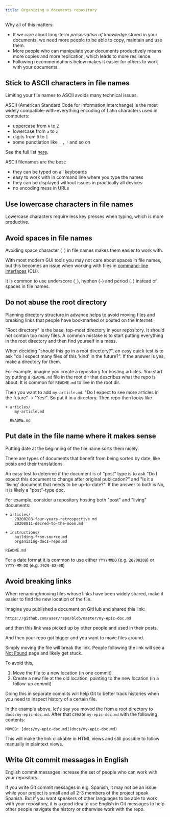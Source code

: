 ```yaml
---
title: Organizing a documents repository
---
```


Why all of this matters:

- If we care about long-term _preservation of knowledge_ stored in your documents, we need more people to be able to copy, maintain and use them.
- More people who can manipulate your documents productively means more copies and more replication, which leads to more resilience.
- Following recommendations below makes it easier for others to work with your documents.


## Stick to ASCII characters in file names

Limiting your file names to ASCII avoids many technical issues.

ASCII (American Standard Code for Information Interchange) is the most widely compatible-with-everything encoding of Latin characters used in computers:

- uppercase from `A` to `Z`
- lowercase from `a` to `z`
- digits from `0` to `1`
- some punctiation like `.` `,` `!` and so on

See the full list [here](https://en.wikipedia.org/wiki/ASCII#Printable_characters).

ASCII filenames are the best:

- they can be typed on all keyboards
- easy to work with in command line where you type the names
- they can be displayed without issues in practically all devices
- no encoding mess in URLs


## Use lowercase characters in file names

Lowercase characters require less key presses when typing, which is more productive.


## Avoid spaces in file names

Avoiding space character (` `) in file names makes them easier to work with.

With most modern GUI tools you may not care about spaces in file names, but this becomes an issue when working with files in [command-line interfaces](https://en.wikipedia.org/wiki/Command-line_interface) (CLI).

It is common to use underscore (`_`), hyphen (`-`) and period (`.`) instead of spaces in file names.


## Do not abuse the root directory

Planning directory structure in advance helps to avoid moving files and breaking links that people have bookmarked or posted on the Internet.

"Root directory" is the base, top-most directory in your repository. It should not contain too many files. A common mistake is to start putting everything in the root directory and then find yourself in a mess.

When deciding "should this go in a root directory?", an easy quick test is to ask "do I expect many files of this 'kind' in the future?". If the answer is yes, make a directory for them.

For example, imagine you create a repository for hosting articles. You start by putting a `README.md` file in the root dir that describes what the repo is about. It is common for `README.md` to live in the root dir.

Then you want to add `my-article.md`. "Do I expect to see more articles in the future" -> "Yes!". So put it in a directory. Then repo then looks like

```
+ articles/
    my-article.md

  README.md
```


## Put date in the file name where it makes sense

Putting date at the beginning of the file name sorts them nicely.

There are types of documents that benefit from being sorted by date, like posts and their translations.

An easy test to deterime if the document is of "post" type is to ask "Do I expect this document to change after original publication?" and "Is it a 'living' document that needs to be up-to-date?". If the answer to both is No, it is likely a "post"-type doc.

For example, consider a repository hosting both "post" and "living" documents:

```
+ articles/
    20200208-four-years-retrospective.md
    20200811-decred-to-the-moon.md

+ instructions/
    building-from-source.md
    organizing-docs-repo.md

README.md
```

For a date format it is common to use either `YYYYMMDD` (e.g. `20200208`) or `YYYY-MM-DD` (e.g. `2020-02-08`)


## Avoid breaking links

When renaming/moving files whose links have been widely shared, make it easier to find the new location of the file.

Imagine you published a document on GitHub and shared this link:

    https://github.com/user/repo/blob/master/my-epic-doc.md

and then this link was picked up by other people and used in their posts.

And then your repo got bigger and you want to move files around.

Simply moving the file will break the link. People following the link will see a [Not Found](https://github.com/decredcommunity/guidelines/blob/master/badlink.md) page and likely get stuck.

To avoid this,

1. Move the file to a new location (in one commit)
2. Create a new file at the old location, pointing to the new location (in a follow-up commit)

Doing this in separate commits will help Git to better track histories when you need to inspect history of a certain file.

In the example above, let's say you moved the from a root directory to `docs/my-epic-doc.md`. After that create `my-epic-doc.md` with the following contents:

```
MOVED: [docs/my-epic-doc.md](docs/my-epic-doc.md)
```

This will make the link clickable in HTML views and still possible to follow manually in plaintext views.


## Write Git commit messages in English

English commit messages increase the set of people who can work with your repository.

If you write Git commit messages in e.g. Spanish, it may not be an issue while your project is small and all 2-3 members of the project speak Spanish. But if you want speakers of other languages to be able to work with your repository, it is a good idea to use English in Git messages to help other people navigate the history or otherwise work with the repo.
